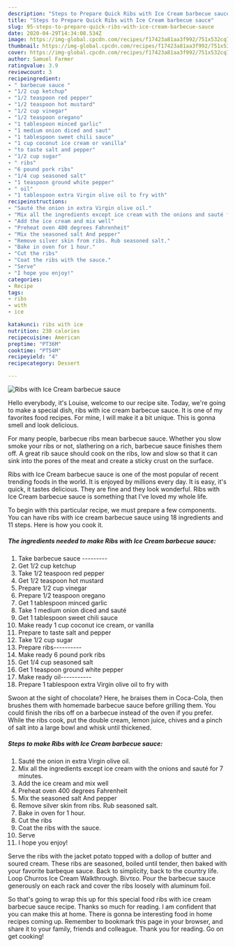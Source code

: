```yaml
---
description: "Steps to Prepare Quick Ribs with Ice Cream barbecue sauce"
title: "Steps to Prepare Quick Ribs with Ice Cream barbecue sauce"
slug: 95-steps-to-prepare-quick-ribs-with-ice-cream-barbecue-sauce
date: 2020-04-29T14:34:08.534Z
image: https://img-global.cpcdn.com/recipes/f17423a81aa3f992/751x532cq70/ribs-with-ice-cream-barbecue-sauce-recipe-main-photo.jpg
thumbnail: https://img-global.cpcdn.com/recipes/f17423a81aa3f992/751x532cq70/ribs-with-ice-cream-barbecue-sauce-recipe-main-photo.jpg
cover: https://img-global.cpcdn.com/recipes/f17423a81aa3f992/751x532cq70/ribs-with-ice-cream-barbecue-sauce-recipe-main-photo.jpg
author: Samuel Farmer
ratingvalue: 3.9
reviewcount: 3
recipeingredient:
- " barbecue sauce "
- "1/2 cup ketchup"
- "1/2 teaspoon red pepper"
- "1/2 teaspoon hot mustard"
- "1/2 cup vinegar"
- "1/2 teaspoon oregano"
- "1 tablespoon minced garlic"
- "1 medium onion diced and saut"
- "1 tablespoon sweet chili sauce"
- "1 cup coconut ice cream or vanilla"
- "to taste salt and pepper"
- "1/2 cup sugar"
- " ribs"
- "6 pound pork ribs"
- "1/4 cup seasoned salt"
- "1 teaspoon ground white pepper"
- " oil"
- "1 tablespoon extra Virgin olive oil to fry with"
recipeinstructions:
- "Sauté the onion in extra Virgin olive oil."
- "Mix all the ingredients except ice cream with the onions and sauté for 7 minutes."
- "Add the ice cream and mix well"
- "Preheat oven 400 degrees Fahrenheit"
- "Mix the seasoned salt And pepper"
- "Remove silver skin from ribs. Rub seasoned salt."
- "Bake in oven for 1 hour."
- "Cut the ribs"
- "Coat the ribs with the sauce."
- "Serve"
- "I hope you enjoy!"
categories:
- Recipe
tags:
- ribs
- with
- ice

katakunci: ribs with ice 
nutrition: 238 calories
recipecuisine: American
preptime: "PT36M"
cooktime: "PT54M"
recipeyield: "4"
recipecategory: Dessert

---
```



![Ribs with Ice Cream barbecue sauce](https://img-global.cpcdn.com/recipes/f17423a81aa3f992/751x532cq70/ribs-with-ice-cream-barbecue-sauce-recipe-main-photo.jpg)

Hello everybody, it's Louise, welcome to our recipe site. Today, we're going to make a special dish, ribs with ice cream barbecue sauce. It is one of my favorites food recipes. For mine, I will make it a bit unique. This is gonna smell and look delicious.

For many people, barbecue ribs mean barbecue sauce. Whether you slow smoke your ribs or not, slathering on a rich, barbecue sauce finishes them off. A great rib sauce should cook on the ribs, low and slow so that it can sink into the pores of the meat and create a sticky crust on the surface.

Ribs with Ice Cream barbecue sauce is one of the most popular of recent trending foods in the world. It is enjoyed by millions every day. It is easy, it's quick, it tastes delicious. They are fine and they look wonderful. Ribs with Ice Cream barbecue sauce is something that I've loved my whole life.


To begin with this particular recipe, we must prepare a few components. You can have ribs with ice cream barbecue sauce using 18 ingredients and 11 steps. Here is how you cook it.

##### The ingredients needed to make Ribs with Ice Cream barbecue sauce:

1. Take  barbecue sauce ---------
1. Get 1/2 cup ketchup
1. Take 1/2 teaspoon red pepper
1. Get 1/2 teaspoon hot mustard
1. Prepare 1/2 cup vinegar
1. Prepare 1/2 teaspoon oregano
1. Get 1 tablespoon minced garlic
1. Take 1 medium onion diced and sauté
1. Get 1 tablespoon sweet chili sauce
1. Make ready 1 cup coconut ice cream, or vanilla
1. Prepare to taste salt and pepper
1. Take 1/2 cup sugar
1. Prepare  ribs----------
1. Make ready 6 pound pork ribs
1. Get 1/4 cup seasoned salt
1. Get 1 teaspoon ground white pepper
1. Make ready  oil-----------
1. Prepare 1 tablespoon extra Virgin olive oil to fry with


Swoon at the sight of chocolate? Here, he braises them in Coca-Cola, then brushes them with homemade barbecue sauce before grilling them. You could finish the ribs off on a barbecue instead of the oven if you prefer. While the ribs cook, put the double cream, lemon juice, chives and a pinch of salt into a large bowl and whisk until thickened. 

##### Steps to make Ribs with Ice Cream barbecue sauce:

1. Sauté the onion in extra Virgin olive oil.
1. Mix all the ingredients except ice cream with the onions and sauté for 7 minutes.
1. Add the ice cream and mix well
1. Preheat oven 400 degrees Fahrenheit
1. Mix the seasoned salt And pepper
1. Remove silver skin from ribs. Rub seasoned salt.
1. Bake in oven for 1 hour.
1. Cut the ribs
1. Coat the ribs with the sauce.
1. Serve
1. I hope you enjoy!


Serve the ribs with the jacket potato topped with a dollop of butter and soured cream. These ribs are seasoned, boiled until tender, then baked with your favorite barbeque sauce. Back to simplicity, back to the country life. Loop Churros Ice Cream Walkthrough. Βίντεο. Pour the barbecue sauce generously on each rack and cover the ribs loosely with aluminum foil. 

So that's going to wrap this up for this special food ribs with ice cream barbecue sauce recipe. Thanks so much for reading. I am confident that you can make this at home. There is gonna be interesting food in home recipes coming up. Remember to bookmark this page in your browser, and share it to your family, friends and colleague. Thank you for reading. Go on get cooking!

